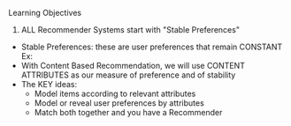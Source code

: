 <!-- Introduction to Content Based Recommenders -->

Learning Objectives 


1. ALL Recommender Systems start with "Stable Preferences" 
  - Stable Preferences: these are user preferences that remain CONSTANT 
    Ex: 
  - With Content Based Recommendation, we will use CONTENT ATTRIBUTES as our measure of preference and of stability
  - The KEY ideas:
    - Model items according to relevant attributes 
    - Model or reveal user preferences by attributes 
    - Match both together and you have a Recommender 